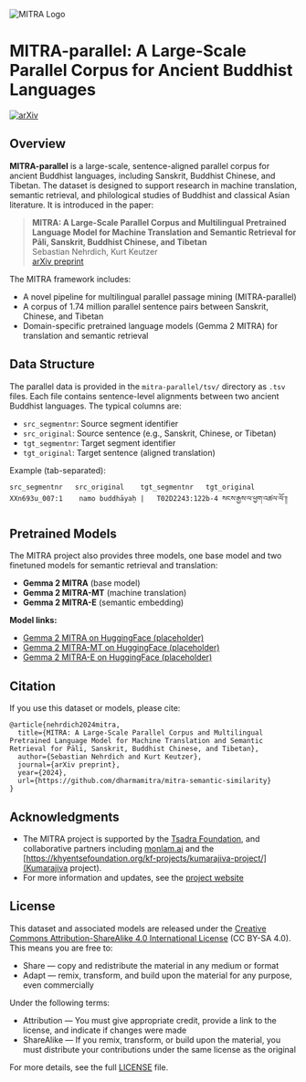 ![MITRA Logo](dm-logo-full.avif)

# MITRA-parallel: A Large-Scale Parallel Corpus for Ancient Buddhist Languages

[![arXiv](https://img.shields.io/badge/arXiv-2024.XXXX-blue)](https://github.com/dharmamitra/mitra-semantic-similarity)

## Overview

**MITRA-parallel** is a large-scale, sentence-aligned parallel corpus for ancient Buddhist languages, including Sanskrit, Buddhist Chinese, and Tibetan. The dataset is designed to support research in machine translation, semantic retrieval, and philological studies of Buddhist and classical Asian literature. It is introduced in the paper:

> **MITRA: A Large-Scale Parallel Corpus and Multilingual Pretrained Language Model for Machine Translation and Semantic Retrieval for Pāli, Sanskrit, Buddhist Chinese, and Tibetan**  
> Sebastian Nehrdich, Kurt Keutzer  
> [arXiv preprint](https://github.com/dharmamitra/mitra-semantic-similarity)

The MITRA framework includes:
- A novel pipeline for multilingual parallel passage mining (MITRA-parallel)
- A corpus of 1.74 million parallel sentence pairs between Sanskrit, Chinese, and Tibetan
- Domain-specific pretrained language models (Gemma 2 MITRA) for translation and semantic retrieval

## Data Structure

The parallel data is provided in the `mitra-parallel/tsv/` directory as `.tsv` files. Each file contains sentence-level alignments between two ancient Buddhist languages. The typical columns are:

- `src_segmentnr`: Source segment identifier
- `src_original`: Source sentence (e.g., Sanskrit, Chinese, or Tibetan)
- `tgt_segmentnr`: Target segment identifier
- `tgt_original`: Target sentence (aligned translation)

Example (tab-separated):
```
src_segmentnr	src_original	tgt_segmentnr	tgt_original
XXn693u_007:1	 namo buddhāyaḥ |	T02D2243:122b-4	སངས་རྒྱས་ལ་ཕྱག་འཚལ་ལོ་༎
```

## Pretrained Models

The MITRA project also provides three models, one base model and two finetuned models for semantic retrieval and translation:

- **Gemma 2 MITRA** (base model)
- **Gemma 2 MITRA-MT** (machine translation)
- **Gemma 2 MITRA-E** (semantic embedding)

**Model links:**

- [Gemma 2 MITRA on HuggingFace (placeholder)](https://huggingface.co/buddhist-nlp/gemma-2-mitra)
- [Gemma 2 MITRA-MT on HuggingFace (placeholder)](https://huggingface.co/buddhist-nlp/gemma-2-mitra-it)
- [Gemma 2 MITRA-E on HuggingFace (placeholder)](https://huggingface.co/buddhist-nlp/gemma-2-mitra-e)

## Citation
If you use this dataset or models, please cite:

```
@article{nehrdich2024mitra,
  title={MITRA: A Large-Scale Parallel Corpus and Multilingual Pretrained Language Model for Machine Translation and Semantic Retrieval for Pāli, Sanskrit, Buddhist Chinese, and Tibetan},
  author={Sebastian Nehrdich and Kurt Keutzer},
  journal={arXiv preprint},
  year={2024},
  url={https://github.com/dharmamitra/mitra-semantic-similarity}
}
```

## Acknowledgments
- The MITRA project is supported by the [Tsadra Foundation](https://tsadra.org), and collaborative partners including [monlam.ai](http://monlam.ai) and the [https://khyentsefoundation.org/kf-projects/kumarajiva-project/](Kumarajiva project).
- For more information and updates, see the [project website](http://dharmamitra.org) 

## License
This dataset and associated models are released under the [Creative Commons Attribution-ShareAlike 4.0 International License](https://creativecommons.org/licenses/by-sa/4.0/) (CC BY-SA 4.0). This means you are free to:
- Share — copy and redistribute the material in any medium or format
- Adapt — remix, transform, and build upon the material for any purpose, even commercially

Under the following terms:
- Attribution — You must give appropriate credit, provide a link to the license, and indicate if changes were made
- ShareAlike — If you remix, transform, or build upon the material, you must distribute your contributions under the same license as the original

For more details, see the full [LICENSE](LICENSE) file. 